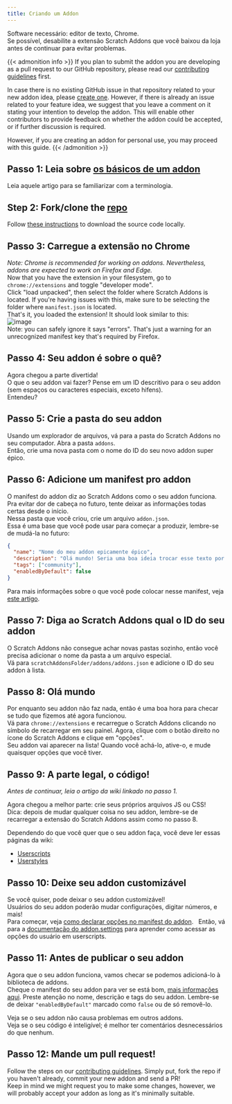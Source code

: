 ```yaml
---
title: Criando um Addon
---
```

Software necessário: editor de texto, Chrome.  
Se possível, desabilite a extensão Scratch Addons que você baixou da loja antes de continuar para evitar problemas.


{{< admonition info >}}
If you plan to submit the addon you are developing as a pull request to our GitHub repository, please read our [contributing guidelines](https://github.com/ScratchAddons/ScratchAddons/blob/master/.github/CONTRIBUTING.md) first. 

In case there is no existing GitHub issue in that repository related to your new addon idea, please [create one](https://github.com/ScratchAddons/ScratchAddons/issues/new/choose). However, if there is already an issue related to your feature idea, we suggest that you leave a comment on it stating your intention to develop the addon. This will enable other contributors to provide feedback on whether the addon could be accepted, or if further discussion is required.

However, if you are creating an addon for personal use, you may proceed with this guide.
{{< /admonition >}}

## Passo 1: Leia sobre [os básicos de um addon](/docs/develop/getting-started/addon-basics/)
Leia aquele artigo para se familiarizar com a terminologia.

## Step 2: Fork/clone the [repo](https://github.com/ScratchAddons/ScratchAddons)
Follow [these instructions](/docs/getting-started/installing/#from-source) to download the source code locally.

## Passo 3: Carregue a extensão no Chrome
*Note: Chrome is recommended for working on addons. Nevertheless, addons are expected to work on Firefox and Edge.*  
Now that you have the extension in your filesystem, go to `chrome://extensions` and toggle "developer mode".  
Click "load unpacked", then select the folder where Scratch Addons is located. If you're having issues with this, make sure to be selecting the folder where `manifest.json` is located.  
That's it, you loaded the extension! It should look similar to this:  
![image](https://user-images.githubusercontent.com/17484114/91502527-accfd580-e89e-11ea-9e16-7daa2b808379.png)  
Note: you can safely ignore it says "errors". That's just a warning for an unrecognized manifest key that's required by Firefox.

## Passo 4: Seu addon é sobre o quê?
Agora chegou a parte divertida!  
O que o seu addon vai fazer? Pense em um ID descritivo para o seu addon (sem espaços ou caracteres especiais, exceto hifens).  
Entendeu?

## Passo 5: Crie a pasta do seu addon
Usando um explorador de arquivos, vá para a pasta do Scratch Addons no seu computador. Abra a pasta `addons`.  
Então, crie uma nova pasta com o nome do ID do seu novo addon super épico.

## Passo 6: Adicione um manifest pro addon
O manifest do addon diz ao Scratch Addons como o seu addon funciona. Pra evitar dor de cabeça no futuro, tente deixar as informações todas certas desde o início.  
Nessa pasta que você criou, crie um arquivo `addon.json`.  
Essa é uma base que você pode usar para começar a produzir, lembre-se de mudá-la no futuro:
```json
{
  "name": "Nome do meu addon epicamente épico",
  "description": "Olá mundo! Seria uma boa ideia trocar esse texto por uma descrição de verdade.",
  "tags": ["community"],
  "enabledByDefault": false
}
```
Para mais informações sobre o que você pode colocar nesse manifest, veja [este artigo](/docs/reference/addon-manifest/).


## Passo 7: Diga ao Scratch Addons qual o ID do seu addon
O Scratch Addons não consegue achar novas pastas sozinho, então você precisa adicionar o nome da pasta a um arquivo especial.  
Vá para `scratchAddonsFolder/addons/addons.json` e adicione o ID do seu addon à lista.

## Passo 8: Olá mundo
Por enquanto seu addon não faz nada, então é uma boa hora para checar se tudo que fizemos até agora funcionou.  
Vá para `chrome://extensions` e recarregue o Scratch Addons clicando no símbolo de recarregar em seu painel.
Agora, clique com o botão direito no ícone do Scratch Addons e clique em "opções".  
Seu addon vai aparecer na lista! Quando você achá-lo, ative-o, e mude quaisquer opções que você tiver.

## Passo 9: A parte legal, o código!
*Antes de continuar, leia o artigo da wiki linkado no passo 1.*

Agora chegou a melhor parte: crie seus próprios arquivos JS ou CSS!  
Dica: depois de mudar qualquer coisa no seu addon, lembre-se de recarregar a extensão do Scratch Addons assim como no passo 8.

Dependendo do que você quer que o seu addon faça, você deve ler essas páginas da wiki:
- [Userscripts](/docs/develop/userscripts)
- [Userstyles](/docs/develop/userstyles)

## Passo 10: Deixe seu addon customizável
Se você quiser, pode deixar o seu addon customizável!  
Usuários do seu addon poderão mudar configurações, digitar números, e mais!  
Para começar, veja [como declarar opções no manifest do addon](/docs/reference/addon-manifest/#settings-object).  
Então, vá para a [documentação do addon.settings](/docs/reference/addon-api/addon.settings) para aprender como acessar as opções do usuário em userscripts.

## Passo 11: Antes de publicar o seu addon
Agora que o seu addon funciona, vamos checar se podemos adicioná-lo à biblioteca de addons.  
Cheque o manifest do seu addon para ver se está bom, [mais informações aqui](/docs/reference/addon-manifest). Preste atenção no nome, descrição e tags do seu addon. Lembre-se de deixar `"enabledByDefault"` marcado como `false` ou de só removê-lo.  

Veja se o seu addon não causa problemas em outros addons.  
Veja se o seu código é inteligível; é melhor ter comentários desnecessários do que nenhum.

## Passo 12: Mande um pull request!
Follow the steps on our [contributing guidelines](https://github.com/ScratchAddons/ScratchAddons/blob/master/.github/CONTRIBUTING.md). Simply put, fork the repo if you haven't already, commit your new addon and send a PR!  
Keep in mind we might request you to make some changes, however, we will probably accept your addon as long as it's minimally suitable.
